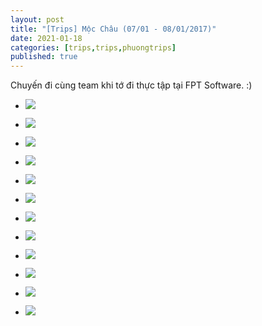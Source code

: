 ```yaml
---
layout: post
title: "[Trips] Mộc Châu (07/01 - 08/01/2017)"
date: 2021-01-18
categories: [trips,trips,phuongtrips]
published: true
---
```


Chuyến đi cùng team khi tớ đi thực tập tại FPT Software. :)

- ![](/assets/images/p_20170107_100019_vhdr_auto-1.jpg)
    
- ![](/assets/images/p_20170107_100027_vhdr_auto-1.jpg)
    
- ![](/assets/images/p_20170107_095827_vhdr_auto-1.jpg)
    
- ![](/assets/images/p_20170107_100036_vhdr_auto-1.jpg)
    
- ![](/assets/images/p_20170107_113814_vhdr_auto_1-1.jpg)
    
- ![](/assets/images/p_20170107_112235_vhdr_auto-1.jpg)
    
- ![](/assets/images/p_20170107_150327_vhdr_auto-1.jpg)
    
- ![](/assets/images/p_20170108_090522_vhdr_auto-1.jpg)
    
- ![](/assets/images/p_20170108_090611_vhdr_auto-1.jpg)
    
- ![](/assets/images/p_20170108_091830_vhdr_auto-1.jpg)
    
- ![](/assets/images/p_20170108_093734_vhdr_auto-1.jpg)
    
- ![](/assets/images/p_20170108_094545_vhdr_auto-1.jpg)
